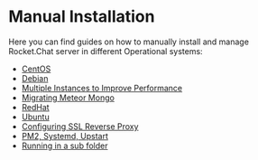 # Manual Installation

Here you can find guides on how to manually install and manage Rocket.Chat server in different Operational systems:

* [CentOS](centos.md)
* [Debian](debian.md)
* [Multiple Instances to Improve Performance](multiple-instances-to-improve-performance.md)
* [Migrating Meteor Mongo](migrating-meteor-mongo.md)
* [RedHat](redhat.md)
* [Ubuntu]()
* [Configuring SSL Reverse Proxy](configuring-ssl-reverse-proxy.md)
* [PM2, Systemd, Upstart](pm2-systemd-upstart.md)
* [Running in a sub folder](running-in-a-sub-folder.md)

